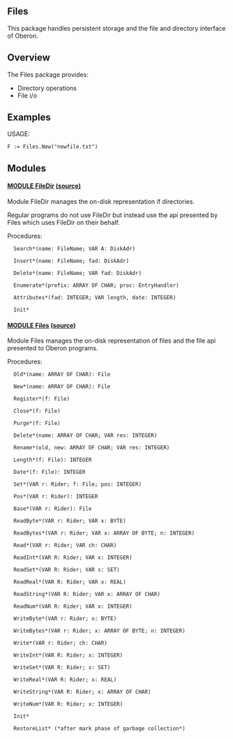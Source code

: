 ## Files
This package handles persistent storage and the file and directory interface of Oberon.


## Overview
The Files package provides:

* Directory operations
* File i/o

## Examples

USAGE:
```
F := Files.New("newfile.txt")
```

## Modules

#### [MODULE FileDir](https://github.com/io-core/doc/blob/main/Files/FileDir.Mod) [(source)](https://github.com/io-core/Files/blob/main/FileDir.Mod)
Module FileDir manages the on-disk representation if directories.

Regular programs do not use FileDir but instead use the api presented by Files which uses FileDir on their behalf.


Procedures:
```
  Search*(name: FileName; VAR A: DiskAdr)

  Insert*(name: FileName; fad: DiskAdr)

  Delete*(name: FileName; VAR fad: DiskAdr)

  Enumerate*(prefix: ARRAY OF CHAR; proc: EntryHandler)

  Attributes*(fad: INTEGER; VAR length, date: INTEGER)

  Init*

```


#### [MODULE Files](https://github.com/io-core/doc/blob/main/Files/Files.Mod) [(source)](https://github.com/io-core/Files/blob/main/Files.Mod)
Module Files manages the on-disk representation of files and the file api presented to Oberon programs.


Procedures:
```
  Old*(name: ARRAY OF CHAR): File

  New*(name: ARRAY OF CHAR): File

  Register*(f: File)

  Close*(f: File)

  Purge*(f: File)

  Delete*(name: ARRAY OF CHAR; VAR res: INTEGER)

  Rename*(old, new: ARRAY OF CHAR; VAR res: INTEGER)

  Length*(f: File): INTEGER

  Date*(f: File): INTEGER

  Set*(VAR r: Rider; f: File; pos: INTEGER)

  Pos*(VAR r: Rider): INTEGER

  Base*(VAR r: Rider): File

  ReadByte*(VAR r: Rider; VAR x: BYTE)

  ReadBytes*(VAR r: Rider; VAR x: ARRAY OF BYTE; n: INTEGER)

  Read*(VAR r: Rider; VAR ch: CHAR)

  ReadInt*(VAR R: Rider; VAR x: INTEGER)

  ReadSet*(VAR R: Rider; VAR s: SET)

  ReadReal*(VAR R: Rider; VAR x: REAL)

  ReadString*(VAR R: Rider; VAR x: ARRAY OF CHAR)

  ReadNum*(VAR R: Rider; VAR x: INTEGER)

  WriteByte*(VAR r: Rider; x: BYTE)

  WriteBytes*(VAR r: Rider; x: ARRAY OF BYTE; n: INTEGER)

  Write*(VAR r: Rider; ch: CHAR)

  WriteInt*(VAR R: Rider; x: INTEGER)

  WriteSet*(VAR R: Rider; s: SET)

  WriteReal*(VAR R: Rider; x: REAL)

  WriteString*(VAR R: Rider; x: ARRAY OF CHAR)

  WriteNum*(VAR R: Rider; x: INTEGER)

  Init*

  RestoreList* (*after mark phase of garbage collection*)

```
